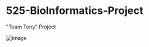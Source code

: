 # 525-BioInformatics-Project
"Team Tony" Project 

![image](https://user-images.githubusercontent.com/82840682/231898034-b8a63de9-5683-49d7-aa08-0ad2a2c53a4f.png)
